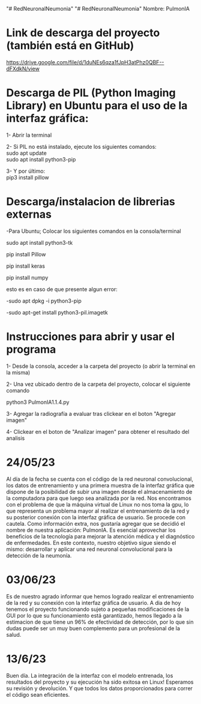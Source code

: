 "# RedNeuronalNeumonia" 
"# RedNeuronalNeumonia" 
Nombre: PulmonIA

# Link de descarga del proyecto (también está en GitHub)
https://drive.google.com/file/d/1duNEs6qza1fJpH3atPhz0QBF--dFXdkN/view

# Descarga de PIL (Python Imaging Library) en Ubuntu para el uso de la interfaz gráfica:

1- Abrir la terminal

2- Si PIL no está instalado, ejecute los siguientes comandos:        
sudo apt update  
sudo apt install python3-pip

3- Y por último:     
pip3 install pillow

# Descarga/instalacion de librerias externas
-Para Ubuntu; Colocar los siguientes comandos en la consola/terminal

sudo apt install python3-tk

pip install Pillow

pip install keras

pip install numpy

esto es en caso de que presente algun error:

-sudo apt dpkg -i python3-pip

-sudo apt-get install python3-pil.imagetk 


# Instrucciones para abrir y usar el programa
1- Desde la consola, acceder a la carpeta del proyecto (o abrir la terminal en la misma)

2- Una vez ubicado dentro de la carpeta del proyecto, colocar el siguiente comando

python3 PulmonIA1.1.4.py

3- Agregar la radiografía a evaluar tras clickear en el boton "Agregar imagen"

4- Clickear en el boton de "Analizar imagen" para obtener el resultado del analisis

# 24/05/23
Al día de la fecha se cuenta con el código de la red neuronal convolucional, los datos de entrenamiento y una primera muestra de la interfaz gráfica que dispone de la posibilidad de subir una imagen desde el almacenamiento de la computadora para que luego sea analizada por la red.
Nos encontramos con el problema de que la máquina virtual de Linux no nos toma la gpu, lo que representa un problema mayor al realizar el entrenamiento de la red y su posterior conexión con la interfaz gráfica de usuario. Se procede con cautela. 
Como información extra, nos gustaría agregar que se decidió el nombre de nuestra aplicación: PulmonIA.
Es esencial aprovechar los beneficios de la tecnología para mejorar la atención médica y el diagnóstico de enfermedades. En este contexto, nuestro objetivo sigue siendo el mismo: desarrollar y aplicar una red neuronal convolucional para la detección de la neumonía. 

# 03/06/23
Es de nuestro agrado informar que hemos logrado realizar el entrenamiento de la red y su conexión con la interfaz gráfica de usuario.
A dia de hoy tenemos el proyecto funcionando sujeto a pequeñas modificaciones de la GUI por lo que su funcionamiento está garantizado, hemos llegado a la estimacion de que tiene un 96% de efectividad de detección, por lo que sin dudas puede ser un muy buen complemento para un profesional de la salud.

# 13/6/23
Buen día. La integración de la interfaz con el modelo entrenada, los resultados del proyecto y su ejecución ha sido exitosa en Linux! Esperamos su revisión y devolución. Y que todos los datos proporcionados para correr el código sean eficientes.
